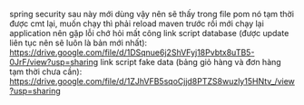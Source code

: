 spring security sau này mới dùng vậy nên sẽ thấy trong file pom nó tạm thời được cmt lại, muốn chạy thì phải reload maven trước rồi mới chạy lại application nên gặp lỗi chớ hỏi mất công
link script database (được update liên tục nên sẽ luôn là bản mới nhất): https://drive.google.com/file/d/1DSqnue6j2ShVFyj18Pvbtx8uTB5-0JrF/view?usp=sharing
link script fake data (bảng giỏ hàng và đơn hàng tạm thời chưa cần): https://drive.google.com/file/d/1ZJhVFB5sqoCjjd8PTZS8wuzly15HNtv_/view?usp=sharing

